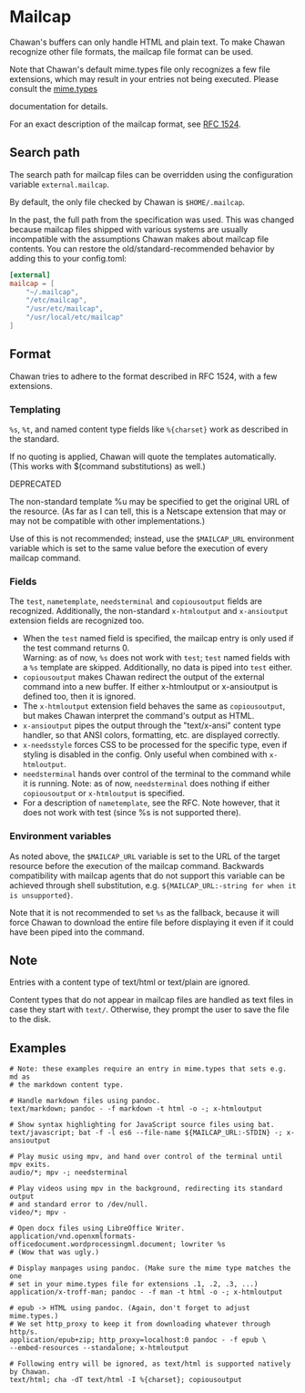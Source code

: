 <!-- MANON
% cha-mailcap(5) | Mailcap support in Chawan
MANOFF -->

# Mailcap

Chawan's buffers can only handle HTML and plain text. To make Chawan recognize
other file formats, the mailcap file format can be used.

Note that Chawan's default mime.types file only recognizes a few file
extensions, which may result in your entries not being executed.
Please consult the <!-- MANOFF -->[mime.types](mime.types.md)<!-- MANON -->
<!-- MANON **cha-mime.types**(5) MANOFF --> documentation for details.

For an exact description of the mailcap format, see
[RFC 1524](https://www.rfc-editor.org/rfc/rfc1524).

## Search path

The search path for mailcap files can be overridden using the configuration
variable `external.mailcap`.

By default, the only file checked by Chawan is `$HOME/.mailcap`.

In the past, the full path from the specification was used. This was changed
because mailcap files shipped with various systems are usually incompatible
with the assumptions Chawan makes about mailcap file contents. You can restore
the old/standard-recommended behavior by adding this to your config.toml:

```toml
[external]
mailcap = [
	"~/.mailcap",
	"/etc/mailcap",
	"/usr/etc/mailcap",
	"/usr/local/etc/mailcap"
]
```

## Format

Chawan tries to adhere to the format described in RFC 1524, with a few
extensions.

### Templating

`%s`, `%t`, and named content type fields like `%{charset}` work as described in
the standard.

If no quoting is applied, Chawan will quote the templates automatically. (This
works with $(command substitutions) as well.)

DEPRECATED

The non-standard template %u may be specified to get the original URL of the
resource. (As far as I can tell, this is a Netscape extension that may or may
not be compatible with other implementations.)

Use of this is not recommended; instead, use the `$MAILCAP_URL` environment
variable which is set to the same value before the execution of every mailcap
command.

### Fields

The `test`, `nametemplate`, `needsterminal` and `copiousoutput` fields are
recognized. Additionally, the non-standard `x-htmloutput` and `x-ansioutput`
extension fields are recognized too.

* When the `test` named field is specified, the mailcap entry is only used
  if the test command returns 0.  
  Warning: as of now, `%s` does not work with `test`; `test` named fields with a
  `%s` template are skipped. Additionally, no data is piped into `test` either.
* `copiousoutput` makes Chawan redirect the output of the external command
  into a new buffer. If either x-htmloutput or x-ansioutput is defined too, then
  it is ignored.
* The `x-htmloutput` extension field behaves the same as `copiousoutput`,
  but makes Chawan interpret the command's output as HTML.
* `x-ansioutput` pipes the output through the "text/x-ansi" content type
  handler, so that ANSI colors, formatting, etc. are displayed correctly.
* `x-needsstyle` forces CSS to be processed for the specific type, even if
  styling is disabled in the config. Only useful when combined with
  `x-htmloutput`.
* `needsterminal` hands over control of the terminal to the command while
  it is running. Note: as of now, `needsterminal` does nothing if either
  `copiousoutput` or `x-htmloutput` is specified.
* For a description of `nametemplate`, see the RFC. Note however, that it does
  not work with test (since %s is not supported there).

### Environment variables

As noted above, the `$MAILCAP_URL` variable is set to the URL of the target
resource before the execution of the mailcap command. Backwards compatibility
with mailcap agents that do not support this variable can be achieved through
shell substitution, e.g. `${MAILCAP_URL:-string for when it is unsupported}`.

Note that it is not recommended to set `%s` as the fallback, because it
will force Chawan to download the entire file before displaying it even if
it could have been piped into the command.

## Note

Entries with a content type of text/html or text/plain are ignored.

Content types that do not appear in mailcap files are handled as text files in
case they start with `text/`. Otherwise, they prompt the user to save the file
to the disk.

## Examples

```
# Note: these examples require an entry in mime.types that sets e.g. md as
# the markdown content type.

# Handle markdown files using pandoc.
text/markdown; pandoc - -f markdown -t html -o -; x-htmloutput

# Show syntax highlighting for JavaScript source files using bat.
text/javascript; bat -f -l es6 --file-name ${MAILCAP_URL:-STDIN} -; x-ansioutput

# Play music using mpv, and hand over control of the terminal until mpv exits.
audio/*; mpv -; needsterminal

# Play videos using mpv in the background, redirecting its standard output
# and standard error to /dev/null.
video/*; mpv -

# Open docx files using LibreOffice Writer.
application/vnd.openxmlformats-officedocument.wordprocessingml.document; lowriter %s
# (Wow that was ugly.)

# Display manpages using pandoc. (Make sure the mime type matches the one
# set in your mime.types file for extensions .1, .2, .3, ...)
application/x-troff-man; pandoc - -f man -t html -o -; x-htmloutput

# epub -> HTML using pandoc. (Again, don't forget to adjust mime.types.)
# We set http_proxy to keep it from downloading whatever through http/s.
application/epub+zip; http_proxy=localhost:0 pandoc - -f epub \
--embed-resources --standalone; x-htmloutput

# Following entry will be ignored, as text/html is supported natively by Chawan.
text/html; cha -dT text/html -I %{charset}; copiousoutput
```
<!-- MANON
## See also

**cha**(1)
MANOFF -->
